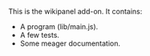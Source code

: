This is the wikipanel add-on.  It contains:

* A program (lib/main.js).
* A few tests.
* Some meager documentation.
